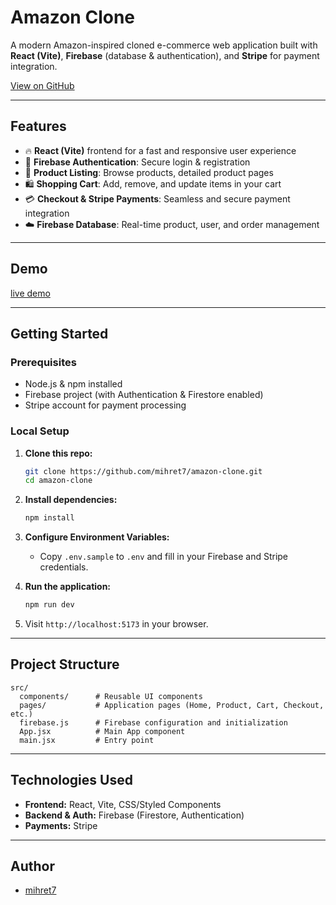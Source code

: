 # Amazon Clone

A modern Amazon-inspired cloned e-commerce web application built with **React (Vite)**, **Firebase** (database & authentication), and **Stripe** for payment integration.

[View on GitHub](https://github.com/mihret7/amazon-clone)

---

## Features

- 🔥 **React (Vite)** frontend for a fast and responsive user experience
- 🔐 **Firebase Authentication**: Secure login & registration
- 🛒 **Product Listing**: Browse products, detailed product pages
- 🛍️ **Shopping Cart**: Add, remove, and update items in your cart
- 💳 **Checkout & Stripe Payments**: Seamless and secure payment integration
- ☁️ **Firebase Database**: Real-time product, user, and order management

---

## Demo

[live demo](https://amazon-clone-by-mihret.netlify.app)

---

## Getting Started

### Prerequisites

- Node.js & npm installed
- Firebase project (with Authentication & Firestore enabled)
- Stripe account for payment processing

### Local Setup

1. **Clone this repo:**
    ```bash
    git clone https://github.com/mihret7/amazon-clone.git
    cd amazon-clone
    ```

2. **Install dependencies:**
    ```bash
    npm install
    ```

3. **Configure Environment Variables:**
    - Copy `.env.sample` to `.env` and fill in your Firebase and Stripe credentials.

4. **Run the application:**
    ```bash
    npm run dev
    ```

5. Visit `http://localhost:5173` in your browser.

---

## Project Structure

```
src/
  components/      # Reusable UI components
  pages/           # Application pages (Home, Product, Cart, Checkout, etc.)
  firebase.js      # Firebase configuration and initialization
  App.jsx          # Main App component
  main.jsx         # Entry point
```

---

## Technologies Used

- **Frontend:** React, Vite, CSS/Styled Components
- **Backend & Auth:** Firebase (Firestore, Authentication)
- **Payments:** Stripe

---



## Author

- [mihret7](https://github.com/mihret7)
